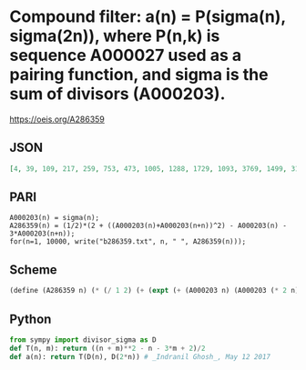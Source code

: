 # Compound filter: a\(n\) \= P\(sigma\(n\), sigma\(2n\)\), where P\(n,k\) is sequence A000027 used as a pairing function, and sigma is the sum of divisors \(A000203\)\.
https://oeis.org/A286359
## JSON
```JSON
[4, 39, 109, 217, 259, 753, 473, 1005, 1288, 1729, 1093, 3769, 1499, 3105, 4489, 4309, 2503, 8295, 3101, 8557, 8033, 7057, 4489, 16713, 7534, 9633, 12601, 15281, 7051, 28513, 8033, 17829, 18193, 15985, 18193, 40561, 11363, 19761, 24809, 37765, 13903, 50817, 15269, 34537, 48283, 28513, 18193, 70249, 25708, 47679, 41113, 47069, 23059, 79521, 41113, 67281, 50801]
```
## PARI
```PARI
A000203(n) = sigma(n);
A286359(n) = (1/2)*(2 + ((A000203(n)+A000203(n+n))^2) - A000203(n) - 3*A000203(n+n));
for(n=1, 10000, write("b286359.txt", n, " ", A286359(n)));
```
## Scheme
```Scheme
(define (A286359 n) (* (/ 1 2) (+ (expt (+ (A000203 n) (A000203 (* 2 n))) 2) (- (A000203 n)) (- (* 3 (A000203 (* 2 n)))) 2)))
```
## Python
```Python
from sympy import divisor_sigma as D
def T(n, m): return ((n + m)**2 - n - 3*m + 2)/2
def a(n): return T(D(n), D(2*n)) # _Indranil Ghosh_, May 12 2017
```
